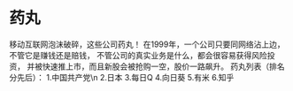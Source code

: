 # 药丸
移动互联网泡沫破碎，这些公司药丸！
在1999年，一个公司只要同网络沾上边，不管它是赚钱还是赔钱，
不管公司的真实业务是什么，都会很容易获得风险投资，
并被快速推上市，而且新股会被抢购一空，股价一路飙升。
药丸列表（排名分先后）：
1.中国共产党\n
2.日本
3.每日Q
4.向日葵
5.有米
6.知乎

